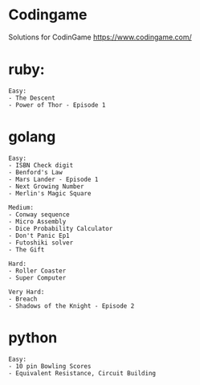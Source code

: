 # Codingame

Solutions for CodinGame https://www.codingame.com/

# ruby:

    Easy:
    - The Descent
    - Power of Thor - Episode 1

# golang

    Easy:
    - ISBN Check digit
    - Benford's Law
    - Mars Lander - Episode 1
    - Next Growing Number
    - Merlin's Magic Square

    Medium:
    - Conway sequence
    - Micro Assembly
    - Dice Probability Calculator
    - Don't Panic Ep1
    - Futoshiki solver
    - The Gift

    Hard:
    - Roller Coaster
    - Super Computer

    Very Hard:
    - Breach
    - Shadows of the Knight - Episode 2

# python

    Easy:
    - 10 pin Bowling Scores
	- Equivalent Resistance, Circuit Building

